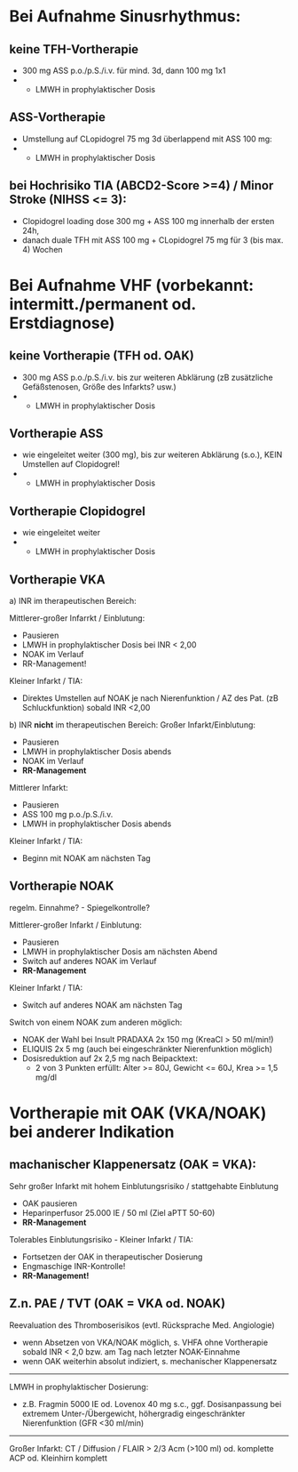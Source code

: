 Bei Aufnahme Sinusrhythmus:
==

keine TFH-Vortherapie
--
- 300 mg ASS p.o./p.S./i.v. für mind. 3d, dann 100 mg 1x1
- + LMWH in prophylaktischer Dosis

ASS-Vortherapie
--
- Umstellung auf CLopidogrel 75 mg 3d überlappend mit ASS 100 mg:
- + LMWH in prophylaktischer Dosis

bei Hochrisiko TIA (ABCD2-Score >=4) / Minor Stroke (NIHSS <= 3):
--
- Clopidogrel loading dose 300 mg + ASS 100 mg innerhalb der ersten 24h,
- danach duale TFH mit ASS 100 mg + CLopidogrel 75 mg für 3 (bis max. 4) Wochen


Bei Aufnahme VHF (vorbekannt: intermitt./permanent od. Erstdiagnose)
==

keine Vortherapie (TFH od. OAK)
--
- 300 mg ASS p.o./p.S./i.v. bis zur weiteren Abklärung (zB zusätzliche Gefäßstenosen, Größe des Infarkts? usw.)
- + LMWH in prophylaktischer Dosis

Vortherapie ASS
--
- wie eingeleitet weiter (300 mg), bis zur weiteren Abklärung (s.o.), KEIN Umstellen auf Clopidogrel!
- + LMWH in prophylaktischer Dosis

Vortherapie Clopidogrel
--
- wie eingeleitet weiter
- + LMWH in prophylaktischer Dosis

Vortherapie VKA
--
a) INR im therapeutischen Bereich:

Mittlerer-großer Infarrkt / Einblutung:
- Pausieren
- LMWH in prophylaktischer Dosis bei INR < 2,00
- NOAK im Verlauf
- RR-Management!

Kleiner Infarkt / TIA:
- Direktes Umstellen auf NOAK je nach Nierenfunktion / AZ des Pat. (zB Schluckfunktion) sobald INR <2,00

b) INR **nicht** im therapeutischen Bereich: 
Großer Infarkt/Einblutung:
- Pausieren
- LMWH in prophylaktischer Dosis abends
- NOAK im Verlauf
- **RR-Management**

Mittlerer Infarkt:
- Pausieren
- ASS 100 mg p.o./p.S./i.v.
- LMWH in prophylaktischer Dosis abends

Kleiner Infarkt / TIA:
- Beginn mit NOAK am nächsten Tag

Vortherapie NOAK
--
regelm. Einnahme? - Spiegelkontrolle?

Mittlerer-großer Infarkt / Einblutung:
- Pausieren
- LMWH in prophylaktischer Dosis am nächsten Abend
- Switch auf anderes NOAK im Verlauf
- **RR-Management**

Kleiner Infarkt / TIA: 
- Switch auf anderes NOAK am nächsten Tag


Switch von einem NOAK zum anderen möglich:
- NOAK der Wahl bei Insult PRADAXA 2x 150 mg (KreaCl > 50 ml/min!)
- ELIQUIS 2x 5 mg (auch bei eingeschränkter Nierenfunktion möglich)
-  Dosisreduktion auf 2x 2,5 mg nach Beipacktext:
	- 2 von 3 Punkten erfüllt: Alter >= 80J, Gewicht <= 60J, Krea >= 1,5 mg/dl


Vortherapie mit OAK (VKA/NOAK) bei anderer Indikation
==
machanischer Klappenersatz (OAK = VKA):
--
Sehr großer Infarkt mit hohem Einblutungsrisiko / stattgehabte Einblutung
- OAK pausieren
- Heparinperfusor 25.000 IE / 50 ml (Ziel aPTT 50-60)
- **RR-Management**

Tolerables Einblutungsrisiko - Kleiner Infarkt / TIA:
- Fortsetzen der OAK in therapeutischer Dosierung
- Engmaschige INR-Kontrolle!
- **RR-Management!**

Z.n. PAE / TVT (OAK = VKA od. NOAK)
--
Reevaluation des Thromboserisikos (evtl. Rücksprache Med. Angiologie)
- wenn Absetzen von VKA/NOAK möglich, s. VHFA ohne Vortherapie sobald INR < 2,0 bzw. am Tag nach letzter NOAK-Einnahme
- wenn OAK weiterhin absolut indiziert, s. mechanischer Klappenersatz

-----------------------

LMWH in prophylaktischer Dosierung:
- z.B. Fragmin 5000 IE od. Lovenox 40 mg s.c., ggf. Dosisanpassung bei extremem Unter-/Übergewicht, höhergradig eingeschränkter Nierenfunktion (GFR <30 ml/min)


-----------------------
Großer Infarkt: CT / Diffusion / FLAIR > 2/3 Acm (>100 ml) od. komplette ACP od. Kleinhirn komplett
